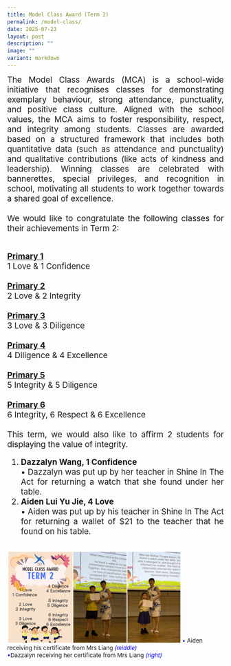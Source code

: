 ```yaml
---
title: Model Class Award (Term 2)
permalink: /model-class/
date: 2025-07-23
layout: post
description: ""
image: ""
variant: markdown
---
```

<div style="font-size:14pt;" align="justify">The Model Class Awards (MCA) is a school-wide initiative that recognises classes for demonstrating exemplary behaviour, strong attendance, punctuality, and positive class culture. Aligned with the school values, the MCA aims to foster responsibility, respect, and integrity among students. Classes are awarded based on a structured framework that includes both quantitative data (such as attendance and punctuality) and qualitative contributions (like acts of kindness and leadership). Winning classes are celebrated with bannerettes, special privileges, and recognition in school, motivating all students to work together towards a shared goal of excellence.
<br><br>
We would like to congratulate the following classes for their achievements in Term 2: <br><br>

<b><u>Primary 1</u></b><br>
1 Love &amp; 1 Confidence<br><br>
<b><u>Primary 2</u></b><br>
2 Love &amp; 2 Integrity <br><br>
<b><u>Primary 3</u></b><br>
3 Love &amp; 3 Diligence <br><br>
<b><u>Primary 4</u></b><br>
4 Diligence &amp; 4 Excellence <br><br>
<b><u>Primary 5</u></b><br>
5 Integrity &amp; 5 Diligence <br><br>
<b><u>Primary 6 </u></b><br>
6 Integrity, 6 Respect &amp; 6 Excellence<br><br>
This term, we would also like to affirm 2 students for displaying the value of integrity. 
<ol><li><b>Dazzalyn Wang, 1 Confidence</b></li>
• Dazzalyn was put up by her teacher in Shine In The Act for returning a watch that she found under her table.
<li><b>Aiden Lui Yu Jie, 4 Love</b></li>
• Aiden was put up by his teacher in Shine In The Act for returning a wallet of $21 to the teacher that he found on his table. </ol></div><br>
<img src="/images/Happenings/MODEL%20CLASS/MODEL_1.png" style="width: 80%; height: 80%;">
<span style="font-size:10pt;">
<span style="color:blue;">•</span> Aiden receiving his certificate from Mrs Liang <i style="color:blue;">(middle)</i><br><span style="color:blue;">•</span>Dazzalyn receiving her certificate from Mrs Liang <i style="color:blue;">(right)</i></span>